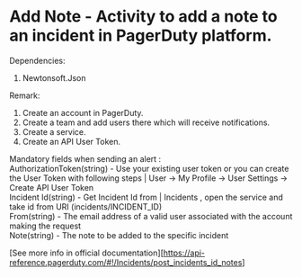 ﻿# Add Note - Activity to add a note to an incident in PagerDuty platform.

Dependencies:
1. Newtonsoft.Json

Remark:
1. Create an account in PagerDuty.
2. Create a team and add users there which will receive notifications.
3. Create a service.
4. Create an API User Token.

Mandatory fields when sending an alert :<br />
AuthorizationToken(string) - Use your existing user token or you can create the User Token with following steps | User -> My Profile -> User Settings -> Create API User Token<br />
Incident Id(string) - Get Incident Id from | Incidents , open the service and take id from URI (incidents/INCIDENT_ID) <br />
From(string) - The email address of a valid user associated with the account making the request<br />
Note(string) - The note to be added to the specific incident<br />

[See more info in official documentation][https://api-reference.pagerduty.com/#!/Incidents/post_incidents_id_notes]
